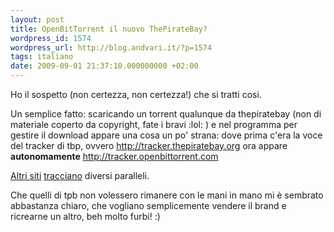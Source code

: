 ```yaml
---
layout: post
title: OpenBitTorrent il nuovo ThePirateBay?
wordpress_id: 1574
wordpress_url: http://blog.andvari.it/?p=1574
tags: italiano
date: 2009-09-01 21:37:10.000000000 +02:00
---
```

Ho il sospetto (non certezza, non certezza!) che si tratti cosi.

Un semplice fatto: scaricando un torrent qualunque da thepiratebay (non di materiale coperto da copyright, fate i bravi :lol: ) e nel programma per gestire il download appare una cosa un po' strana: dove prima c'era la voce del tracker di tbp, ovvero http://tracker.thepiratebay.org ora appare <strong>autonomamente</strong> http://tracker.openbittorrent.com

<a href="http://www.tuttovolume.net/news/openbittorrent-le-ceneri-di-the-pirate-bay-danno-vita-ad-un-nuovo-tracker-torrent/">Altri siti</a> <a href="http://www.tuttovolume.net/news/openbittorrent-le-ceneri-di-the-pirate-bay-danno-vita-ad-un-nuovo-tracker-torrent/">tracciano</a> diversi paralleli.

Che quelli di tpb non volessero rimanere con le mani in mano mi è sembrato abbastanza chiaro, che vogliano semplicemente vendere il brand e ricrearne un altro, beh molto furbi! :)
